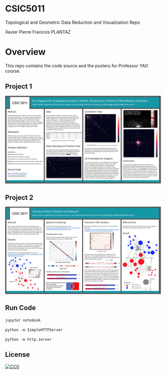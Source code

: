 # CSIC5011
Topological and Geometric Data Reduction and Visualization Repo

Xavier Pierre Francois PLANTAZ

# Overview

This repo contains the code source and the posters for Professor YAO course.

## Project 1

![alt src](project1.png)

## Project 2

![alt src](project2.png)

## Run Code

`jupyter notebook`

`python -m SimpleHTTPServer`

`python -m http.server`

## License

[![CC0](http://i.creativecommons.org/p/zero/1.0/88x31.png)](http://creativecommons.org/publicdomain/zero/1.0/)

